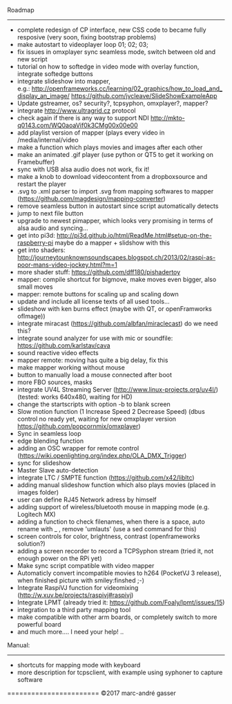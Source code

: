 Roadmap
*******
- complete redesign of CP interface, new CSS code to became fully resposive (very soon, fixing bootstrap problems)
- make autostart to videoplayer loop 01; 02; 03;
- fix issues in omxplayer sync seamless mode, switch between old and new script
- tutorial on how to softedge in video mode with overlay function, integrate softedge buttons
- integrate slideshow into mapper, e.g.: http://openframeworks.cc/learning/02_graphics/how_to_load_and_display_an_image/
https://github.com/jvcleave/SlideShowExampleApp
- Update gstreamer, os? security?, tcpsyphon, omxplayer?, mapper?
- integrate http://www.ultragrid.cz protocol
- check again if there is any way to support NDI http://mkto-q0143.com/WQ0aoaVif0k3CMg00x00e00
- add playlist version of mapper (plays every video in /media/internal/video
- make a function which plays movies and images after each other
- make an animated .gif player (use python or QT5 to get it working on Framebuffer)
- sync with USB alsa audio does not work, fix it!
- make a knob to download videocontent from a dropboxsource and restart the player
- .svg to .xml parser to import .svg from mapping softwares to mapper (https://github.com/magdesign/mapping-converter)
- remove seamless button in autostart since script automatically detects
- jump to next file button
- upgrade to newest pimapper, which looks very promising in terms of alsa audio and syncing...
- get into pi3d: http://pi3d.github.io/html/ReadMe.html#setup-on-the-raspberry-pi maybe do a mapper + slidshow with this
- get into shaders: http://journeytounknownsoundscapes.blogspot.ch/2013/02/raspi-as-poor-mans-video-jockey.html?m=1
- more shader stuff: https://github.com/dff180/pishadertoy
- mapper: compile shortcut for bigmove, make moves even bigger, also small moves
- mapper: remote buttons for scaling up and scaling down
- update and include all license texts of all used tools...
- slideshow with ken burns effect (maybe with QT, or openFramworks ofImage))
- integrate miracast (https://github.com/albfan/miraclecast) do we need this?
- integrate sound analyzer for use with mic or soundfile: https://github.com/karlstav/cava
- sound reactive video effects
- mapper remote: moving has quite a big delay, fix this
- make mapper working without mouse
- button to manually load a mouse connected after boot
- more FBO sources, masks
- integrate UV4L Streaming Server (http://www.linux-projects.org/uv4l/) (tested: works 640x480, waiting for HD)
- change the startscripts with option -b to blank screen
- Slow motion function (1 Increase Speed 2 Decrease Speed) (dbus control no ready yet, waiting for new omxplayer version https://github.com/popcornmix/omxplayer)
- Sync in seamless loop 
- edge blending function
- adding an OSC wrapper for remote control (https://wiki.openlighting.org/index.php/OLA_DMX_Trigger)
- sync for slideshow
- Master Slave auto-detection
- integrate LTC / SMPTE function (https://github.com/x42/libltc)
- adding manual slideshow function which also plays movies (placed in images folder)
- user can define RJ45 Network adress by himself
- adding support of wireless/bluetooth mouse in mapping mode (e.g. Logitech MX)
- adding a function to check filenames, when there is a space, auto rename with _ , remove 'umlauts' (use a sed command for this)
- screen controls for color, brightness, contrast (openframeworks solution?)
- adding a screen recorder to record a TCPSyphon stream (tried it, not enough power on the RPi yet)
- Make sync script compatible with video mapper 
- Automaticly convert incompatible movies to h264  (PocketVJ 3 release), when finished picture with smiley:finshed ;-)
- Integrate RaspiVJ function for videomixing (http://w.xuv.be/projects/raspivj#raspivj)
- Integrate LPMT (already tried it: https://github.com/Foaly/lpmt/issues/15)
- integration to a third party mapping tool
- make compatible with other arm boards, or completely switch to more powerful board
- and much more.... I need your help!
..

Manual:
*******
- shortcuts for mapping mode with keyboard
- more description for tcpsclient, with example using syphoner to capture software

=======================
©2017 marc-andré gasser

